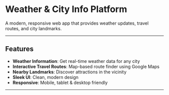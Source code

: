 # Weather & City Info Platform

A modern, responsive web app that provides weather updates, travel routes, and city landmarks.

---

## Features

- **Weather Information**: Get real-time weather data for any city  
- **Interactive Travel Routes**: Map-based route finder using Google Maps  
- **Nearby Landmarks**: Discover attractions in the vicinity  
- **Sleek UI**: Clean, modern design  
- **Responsive**: Mobile, tablet & desktop friendly

---
